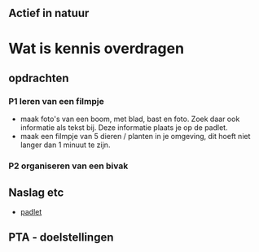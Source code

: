 ## Actief in natuur

# Wat is kennis overdragen

## opdrachten

### P1 leren van een filmpje
- maak foto's van een boom, met blad, bast en foto. Zoek daar ook informatie als tekst bij. Deze informatie plaats je op de padlet.
- maak een filmpje van 5 dieren / planten in je omgeving, dit hoeft niet langer dan 1 minuut te zijn.

<!-- - [planten]()
- [dieren]()
- [bodem]()-->




### P2 organiseren van een bivak


## Naslag etc
- [padlet](https://padlet.com/ericdequartel/actiefindenatuur)

## PTA - doelstellingen